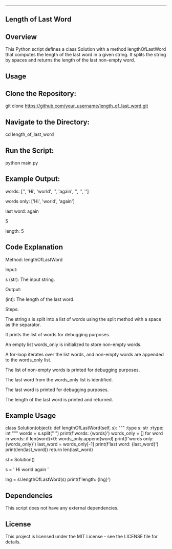 ------------------------
Length of Last Word
--------------------------
Overview
-------------------------
This Python script defines a class Solution with a method lengthOfLastWord that computes the length of the last word in a given string. It splits the string by spaces and returns the length of the last non-empty word.

Usage
-------------------------
Clone the Repository:
-----------------------
git clone https://github.com/your_username/length_of_last_word.git

Navigate to the Directory:
---------------------------------
cd length_of_last_word

Run the Script:
---------------------------------
python main.py

Example Output:
---------------------------------
words: ['', 'Hi', 'world', '', 'again', '', '', '']

words only: ['Hi', 'world', 'again']

last word: again

5

length: 5

Code Explanation
--------------------------
Method: lengthOfLastWord

Input:

s (str): The input string.

Output:

(int): The length of the last word.

Steps:

The string s is split into a list of words using the split method with a space as the separator.

It prints the list of words for debugging purposes.

An empty list words_only is initialized to store non-empty words.

A for-loop iterates over the list words, and non-empty words are appended to the words_only list.

The list of non-empty words is printed for debugging purposes.

The last word from the words_only list is identified.

The last word is printed for debugging purposes.

The length of the last word is printed and returned.


Example Usage
--------------------------------
class Solution(object):
    def lengthOfLastWord(self, s):
        """ 
        :type s: str
        :rtype: int
        """
        words = s.split(" ")
        print(f'words: {words}')
        words_only = []
        for word in words:
            if len(word)>0:
                words_only.append(word)
        print(f'words only: {words_only}')
        last_word = words_only[-1]
        print(f'last word: {last_word}')
        print(len(last_word))
        return len(last_word)
    

sl = Solution()

s = ' Hi world  again   '

lng = sl.lengthOfLastWord(s)
print(f'length: {lng}')

Dependencies
----------------------------
This script does not have any external dependencies.

License
------------------------------
This project is licensed under the MIT License - see the LICENSE file for details.


